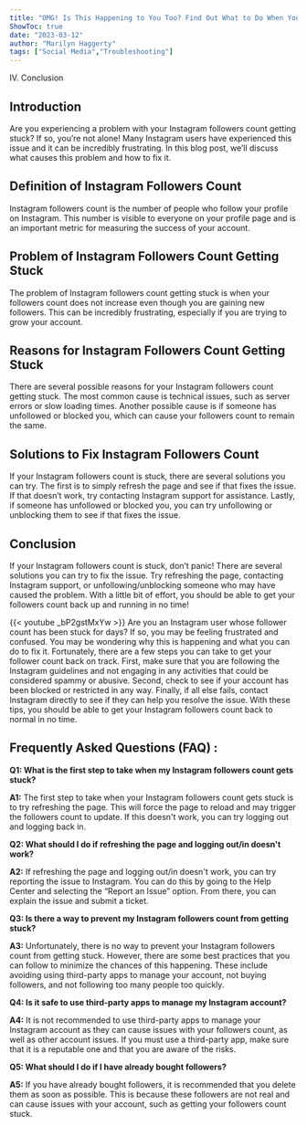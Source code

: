 ```yaml
---
title: "OMG! Is This Happening to You Too? Find Out What to Do When Your Instagram Followers Count Gets Stuck!"
ShowToc: true 
date: "2023-03-12"
author: "Marilyn Haggerty" 
tags: ["Social Media","Troubleshooting"]
---
```

IV. Conclusion

## Introduction
Are you experiencing a problem with your Instagram followers count getting stuck? If so, you’re not alone! Many Instagram users have experienced this issue and it can be incredibly frustrating. In this blog post, we’ll discuss what causes this problem and how to fix it.

## Definition of Instagram Followers Count
Instagram followers count is the number of people who follow your profile on Instagram. This number is visible to everyone on your profile page and is an important metric for measuring the success of your account.

## Problem of Instagram Followers Count Getting Stuck
The problem of Instagram followers count getting stuck is when your followers count does not increase even though you are gaining new followers. This can be incredibly frustrating, especially if you are trying to grow your account.

## Reasons for Instagram Followers Count Getting Stuck
There are several possible reasons for your Instagram followers count getting stuck. The most common cause is technical issues, such as server errors or slow loading times. Another possible cause is if someone has unfollowed or blocked you, which can cause your followers count to remain the same.

## Solutions to Fix Instagram Followers Count
If your Instagram followers count is stuck, there are several solutions you can try. The first is to simply refresh the page and see if that fixes the issue. If that doesn’t work, try contacting Instagram support for assistance. Lastly, if someone has unfollowed or blocked you, you can try unfollowing or unblocking them to see if that fixes the issue.

## Conclusion
If your Instagram followers count is stuck, don’t panic! There are several solutions you can try to fix the issue. Try refreshing the page, contacting Instagram support, or unfollowing/unblocking someone who may have caused the problem. With a little bit of effort, you should be able to get your followers count back up and running in no time!

{{< youtube _bP2gstMxYw >}} 
Are you an Instagram user whose follower count has been stuck for days? If so, you may be feeling frustrated and confused. You may be wondering why this is happening and what you can do to fix it. Fortunately, there are a few steps you can take to get your follower count back on track. First, make sure that you are following the Instagram guidelines and not engaging in any activities that could be considered spammy or abusive. Second, check to see if your account has been blocked or restricted in any way. Finally, if all else fails, contact Instagram directly to see if they can help you resolve the issue. With these tips, you should be able to get your Instagram followers count back to normal in no time.

## Frequently Asked Questions (FAQ) :
**Q1: What is the first step to take when my Instagram followers count gets stuck?**

**A1:** The first step to take when your Instagram followers count gets stuck is to try refreshing the page. This will force the page to reload and may trigger the followers count to update. If this doesn't work, you can try logging out and logging back in.

**Q2: What should I do if refreshing the page and logging out/in doesn't work?**

**A2:** If refreshing the page and logging out/in doesn't work, you can try reporting the issue to Instagram. You can do this by going to the Help Center and selecting the “Report an Issue” option. From there, you can explain the issue and submit a ticket.

**Q3: Is there a way to prevent my Instagram followers count from getting stuck?**

**A3:** Unfortunately, there is no way to prevent your Instagram followers count from getting stuck. However, there are some best practices that you can follow to minimize the chances of this happening. These include avoiding using third-party apps to manage your account, not buying followers, and not following too many people too quickly.

**Q4: Is it safe to use third-party apps to manage my Instagram account?**

**A4:** It is not recommended to use third-party apps to manage your Instagram account as they can cause issues with your followers count, as well as other account issues. If you must use a third-party app, make sure that it is a reputable one and that you are aware of the risks.

**Q5: What should I do if I have already bought followers?**

**A5:** If you have already bought followers, it is recommended that you delete them as soon as possible. This is because these followers are not real and can cause issues with your account, such as getting your followers count stuck.


